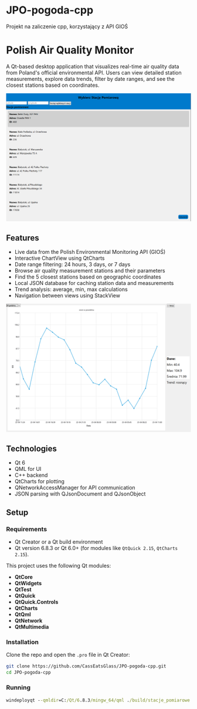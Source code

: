 # JPO-pogoda-cpp
Projekt na zaliczenie cpp, korzystający z API GIOŚ


# Polish Air Quality Monitor

A Qt-based desktop application that visualizes real-time air quality data from Poland's official environmental API. Users can view detailed station measurements, explore data trends, filter by date ranges, and see the closest stations based on coordinates.

![Screenshot](listscreenshot.png)

## Features

- Live data from the Polish Environmental Monitoring API (GIOŚ)
- Interactive ChartView using QtCharts
- Date range filtering: 24 hours, 3 days, or 7 days
- Browse air quality measurement stations and their parameters
- Find the 5 closest stations based on geographic coordinates
- Local JSON database for caching station data and measurements
- Trend analysis: average, min, max calculations
- Navigation between views using StackView

![Screenshot](chartscreenshot.png)
## Technologies
- Qt 6
- QML for UI
- C++ backend
- QtCharts for plotting
- QNetworkAccessManager for API communication
- JSON parsing with QJsonDocument and QJsonObject
  
## Setup

### Requirements

- Qt Creator or a Qt build environment
- Qt version 6.8.3 or Qt 6.0+ (for modules like `QtQuick 2.15`, `QtCharts 2.15`).
  
This project uses the following Qt modules:

- **QtCore**
- **QtWidgets**
- **QtTest**
- **QtQuick**
- **QtQuick.Controls**
- **QtCharts**
- **QtQml**
- **QtNetwork**
- **QtMultimedia**

### Installation

Clone the repo and open the `.pro` file in Qt Creator:

```bash
git clone https://github.com/CassEatsGlass/JPO-pogoda-cpp.git
cd JPO-pogoda-cpp
```
### Running
```cmd
windeployqt --qmldir=C:/Qt/6.8.3/mingw_64/qml ./build/stacje_pomiarowe.exe
```
